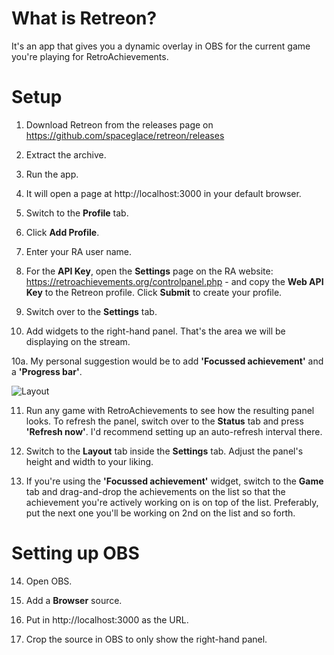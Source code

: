 # What is Retreon?
It's an app that gives you a dynamic overlay in OBS for the current game you're playing for RetroAchievements.

# Setup
1. Download Retreon from the releases page on https://github.com/spaceglace/retreon/releases

2. Extract the archive.

3. Run the app.

4. It will open a page at http://localhost:3000 in your default browser.

5. Switch to the **Profile** tab.

6. Click **Add Profile**.

7. Enter your RA user name.

8. For the **API Key**, open the **Settings** page on the RA website: https://retroachievements.org/controlpanel.php - and copy the **Web API Key** to the Retreon profile. Click **Submit** to create your profile.

9. Switch over to the **Settings** tab.

10. Add widgets to the right-hand panel. That's the area we will be displaying on the stream.

10a. My personal suggestion would be to add **'Focussed achievement'** and a **'Progress bar'**.

![Layout](https://i.imgur.com/HmR76tz.png)

11. Run any game with RetroAchievements to see how the resulting panel looks. To refresh the panel, switch over to the **Status** tab and press **'Refresh now'**. I'd recommend setting up an auto-refresh interval there.

12. Switch to the **Layout** tab inside the **Settings** tab. Adjust the panel's height and width to your liking.

13. If you're using the **'Focussed achievement'** widget, switch to the **Game** tab and drag-and-drop the achievements on the list so that the achievement you're actively working on is on top of the list. Preferably, put the next one you'll be working on 2nd on the list and so forth.

# Setting up OBS

14. Open OBS.

15. Add a **Browser** source.

16. Put in http://localhost:3000 as the URL.

17. Crop the source in OBS to only show the right-hand panel.